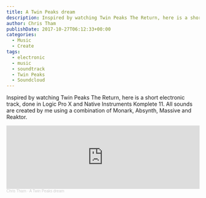 ```yaml
---
title: A Twin Peaks dream
description: Inspired by watching Twin Peaks The Return, here is a short electronic track, done in Logic Pro X and Native Instruments Komplete 11.
author: Chris Tham
publishDate: 2017-10-27T06:12:33+00:00
categories:
  - Music
  - Create
tags:
  - electronic
  - music
  - soundtrack
  - Twin Peaks
  - Soundcloud
---
```


Inspired by watching Twin Peaks The Return, here is a short electronic track, done in Logic Pro X and Native Instruments Komplete 11. All sounds are created by me using a combination of Monark, Absynth, Massive and Reaktor.

<iframe width="100%" height="166" scrolling="no" frameborder="no" allow="autoplay" src="https://w.soundcloud.com/player/?url=https%3A//api.soundcloud.com/tracks/348952956&color=%23ff5500&auto_play=false&hide_related=false&show_comments=true&show_user=true&show_reposts=false&show_teaser=true"></iframe><div style="font-size: 10px; color: #cccccc;line-break: anywhere;word-break: normal;overflow: hidden;white-space: nowrap;text-overflow: ellipsis; font-family: Interstate,Lucida Grande,Lucida Sans Unicode,Lucida Sans,Garuda,Verdana,Tahoma,sans-serif;font-weight: 100;"><a href="https://soundcloud.com/chris-tham" title="Chris Tham" target="_blank" style="color: #cccccc; text-decoration: none;">Chris Tham</a> · <a href="https://soundcloud.com/chris-tham/a-twin-peaks-dream" title="A Twin Peaks dream" target="_blank" style="color: #cccccc; text-decoration: none;">A Twin Peaks dream</a></div>
